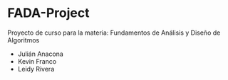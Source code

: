# FADA-Project

Proyecto de curso para la materia: Fundamentos de Análisis y Diseño de Algoritmos

- Julián Anacona
- Kevin Franco
- Leidy Rivera

